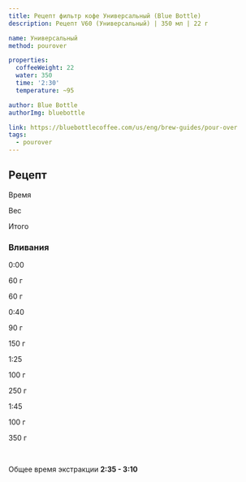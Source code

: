 ```yaml
---
title: Рецепт фильтр кофе Универсальный (Blue Bottle)
description: Рецепт V60 (Универсальный) | 350 мл | 22 г

name: Универсальный
method: pourover

properties:
  coffeeWeight: 22
  water: 350
  time: '2:30'
  temperature: ~95

author: Blue Bottle
authorImg: bluebottle

link: https://bluebottlecoffee.com/us/eng/brew-guides/pour-over
tags:
  - pourover
---
```


## Рецепт


<div class="time-line">

Время

Вес

Итого

</div>

### Вливания

<div class="time-line">

0:00

60 г

60 г

</div>

<div class="time-line">

0:40

90 г

150 г

</div>

<div class="time-line">

1:25

100 г

250 г

</div>
<div class="time-line">

1:45

100 г

350 г

</div>
<br>

Общее время экстракции __2:35 - 3:10__

<br>
